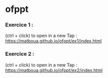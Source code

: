 # ofppt
### Exercice 1 : 
(ctrl + click) to open in a new Tap : https://matboua.github.io/ofppt/ex1/index.html
### Exercice 2 : 
(ctrl + click) to open in a new Tap : https://matboua.github.io/ofppt/ex2/index.html
